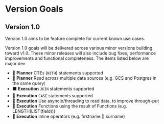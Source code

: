 # Version Goals

## Version 1.0

Version 1.0 aims to be feature complete for current known use cases. 

Version 1.0 goals will be delivered across various minor versions building toward v1.0. These minor releases will also include bug fixes, performance improvements and functional completeness. The items listed below are major dev

- 🔲 **Planner** CTEs (`WITH`) statements supported
- 🔲 **Planner** Read across multiple data sources (e.g. GCS and Postgres in the same query)
- ⬛ **Execution** `JOIN` statements supported
- 🔲 **Execution** `CASE` statements supported
- 🔲 **Execution** Use asyncio/threading to read data, to improve through-put
- 🔲 **Execution** Functions using the result of Functions (e.g. LENGTH(LIST(field)))
- 🔲 **Execution** Inline operators (e.g. firstname || surname)
